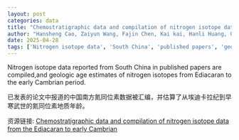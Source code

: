 ```yaml
---
layout: post
categories: data
title: "Chemostratigraphic data and compilation of nitrogen isotope data from the Ediacaran to early Cambrian"
author: "Hansheng Cao, Zaiyun Wang, Fajin Chen, Kai kai, Hanli Huang, Qiuping Chen, Chunqing Chen"
date: 2025-04-28
tags: ['Nitrogen isotope data', 'South China', 'published papers', 'geologic age estimates', 'Ediacaran', 'early Cambrian period']
---
```


Nitrogen isotope data reported from South China in published papers are compiled,and geologic age estimates of nitrogen isotopes from Ediacaran to the early Cambrian period.

已发表的论文中报道的中国南方氮同位素数据被汇编，并估算了从埃迪卡拉纪到早寒武世的氮同位素地质年龄。

资源链接: [Chemostratigraphic data and compilation of nitrogen isotope data from the Ediacaran to early Cambrian](https://doi.org/10.57760/sciencedb.20763)
